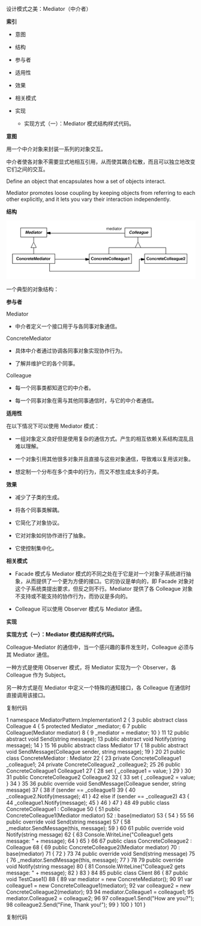 设计模式之美：Mediator（中介者）

**索引**

-   意图

-   结构

-   参与者

-   适用性

-   效果

-   相关模式

-   实现

    -   实现方式（一）：Mediator 模式结构样式代码。

**意图**

用一个中介对象来封装一系列的对象交互。

中介者使各对象不需要显式地相互引用，从而使其耦合松散，而且可以独立地改变它们之间的交互。

Define an object that encapsulates how a set of objects interact.

Mediator promotes loose coupling by keeping objects from referring to each other
explicitly, and it lets you vary their interaction independently.

**结构**

![217545939801.png](media/7425d22312c40949be9309f07a4f5078.png)

一个典型的对象结构：

**参与者**

Mediator

-   中介者定义一个接口用于与各同事对象通信。

ConcreteMediator

-   具体中介者通过协调各同事对象实现协作行为。

-   了解并维护它的各个同事。

Colleague

-   每一个同事类都知道它的中介者。

-   每一个同事对象在需与其他同事通信时，与它的中介者通信。

**适用性**

在以下情况下可以使用 Mediator 模式：

-   一组对象定义良好但是使用复杂的通信方式。产生的相互依赖关系结构混乱且难以理解。

-   一个对象引用其他很多对象并且直接与这些对象通信，导致难以复用该对象。

-   想定制一个分布在多个类中的行为，而又不想生成太多的子类。

**效果**

-   减少了子类的生成。

-   将各个同事类解耦。

-   它简化了对象协议。

-   它对对象如何协作进行了抽象。

-   它使控制集中化。

**相关模式**

-   Facade 模式与 Mediator
    模式的不同之处在于它是对一个对象子系统进行抽象，从而提供了一个更为方便的接口。它的协议是单向的，即
    Facade 对象对这个子系统类提出要求，但反之则不行。Mediator 提供了各 Colleague
    对象不支持或不能支持的协作行为，而协议是多向的。

-   Colleague 可以使用 Observer 模式与 Mediator 通信。

**实现**

**实现方式（一）：Mediator 模式结构样式代码。**

Colleague-Mediator 的通信中，当一个感兴趣的事件发生时，Colleague 必须与其
Mediator 通信。

一种方式是使用 Observer 模式，将 Mediator 实现为一个 Observer，各 Colleague 作为
Subject。

另一种方式是在 Mediator 中定义一个特殊的通知接口，各 Colleague
在通信时直接调用该接口。

复制代码

1 namespace MediatorPattern.Implementation1 2 { 3 public abstract class
Colleague 4 { 5 protected Mediator \_mediator; 6 7 public Colleague(Mediator
mediator) 8 { 9 \_mediator = mediator; 10 } 11 12 public abstract void
Send(string message); 13 public abstract void Notify(string message); 14 } 15 16
public abstract class Mediator 17 { 18 public abstract void
SendMessage(Colleague sender, string message); 19 } 20 21 public class
ConcreteMediator : Mediator 22 { 23 private ConcreteColleague1 \_colleague1; 24
private ConcreteColleague2 \_colleague2; 25 26 public ConcreteColleague1
Colleague1 27 { 28 set { \_colleague1 = value; } 29 } 30 31 public
ConcreteColleague2 Colleague2 32 { 33 set { \_colleague2 = value; } 34 } 35 36
public override void SendMessage(Colleague sender, string message) 37 { 38 if
(sender == \_colleague1) 39 { 40 \_colleague2.Notify(message); 41 } 42 else if
(sender == \_colleague2) 43 { 44 \_colleague1.Notify(message); 45 } 46 } 47 } 48
49 public class ConcreteColleague1 : Colleague 50 { 51 public
ConcreteColleague1(Mediator mediator) 52 : base(mediator) 53 { 54 } 55 56 public
override void Send(string message) 57 { 58 \_mediator.SendMessage(this,
message); 59 } 60 61 public override void Notify(string message) 62 { 63
Console.WriteLine("Colleague1 gets message: " + message); 64 } 65 } 66 67 public
class ConcreteColleague2 : Colleague 68 { 69 public ConcreteColleague2(Mediator
mediator) 70 : base(mediator) 71 { 72 } 73 74 public override void Send(string
message) 75 { 76 \_mediator.SendMessage(this, message); 77 } 78 79 public
override void Notify(string message) 80 { 81 Console.WriteLine("Colleague2 gets
message: " + message); 82 } 83 } 84 85 public class Client 86 { 87 public void
TestCase1() 88 { 89 var mediator = new ConcreteMediator(); 90 91 var colleague1
= new ConcreteColleague1(mediator); 92 var colleague2 = new
ConcreteColleague2(mediator); 93 94 mediator.Colleague1 = colleague1; 95
mediator.Colleague2 = colleague2; 96 97 colleague1.Send("How are you?"); 98
colleague2.Send("Fine, Thank you!"); 99 } 100 } 101 }

复制代码
